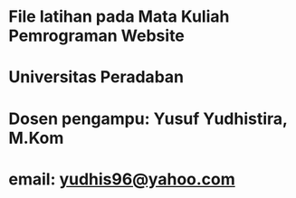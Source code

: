# File latihan pada Mata Kuliah Pemrograman Website
# Universitas Peradaban
# Dosen pengampu: Yusuf Yudhistira, M.Kom
# email: yudhis96@yahoo.com

